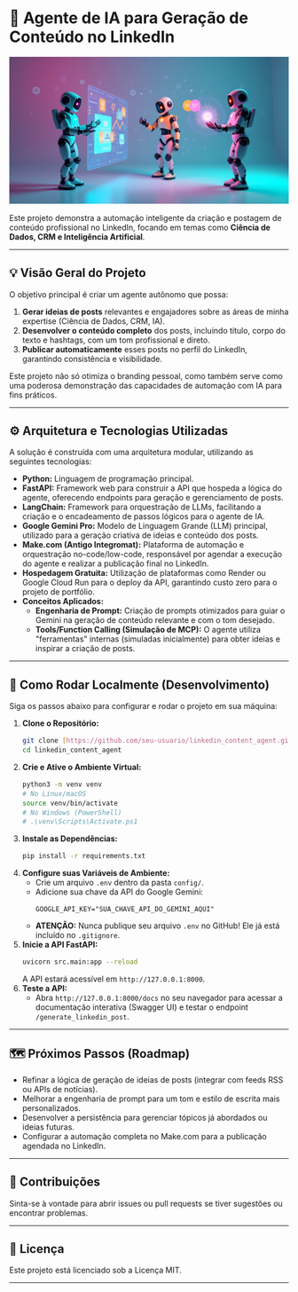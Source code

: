 # 🤖 Agente de IA para Geração de Conteúdo no LinkedIn

![LinkedIn Content Agent Banner](images/tres-agentes-de-ia-525.webp)

Este projeto demonstra a automação inteligente da criação e postagem de conteúdo profissional no LinkedIn, focando em temas como **Ciência de Dados, CRM e Inteligência Artificial**.

---

## 💡 Visão Geral do Projeto

O objetivo principal é criar um agente autônomo que possa:
1.  **Gerar ideias de posts** relevantes e engajadores sobre as áreas de minha expertise (Ciência de Dados, CRM, IA).
2.  **Desenvolver o conteúdo completo** dos posts, incluindo título, corpo do texto e hashtags, com um tom profissional e direto.
3.  **Publicar automaticamente** esses posts no perfil do LinkedIn, garantindo consistência e visibilidade.

Este projeto não só otimiza o branding pessoal, como também serve como uma poderosa demonstração das capacidades de automação com IA para fins práticos.

---

## ⚙️ Arquitetura e Tecnologias Utilizadas

A solução é construída com uma arquitetura modular, utilizando as seguintes tecnologias:

* **Python:** Linguagem de programação principal.
* **FastAPI:** Framework web para construir a API que hospeda a lógica do agente, oferecendo endpoints para geração e gerenciamento de posts.
* **LangChain:** Framework para orquestração de LLMs, facilitando a criação e o encadeamento de passos lógicos para o agente de IA.
* **Google Gemini Pro:** Modelo de Linguagem Grande (LLM) principal, utilizado para a geração criativa de ideias e conteúdo dos posts.
* **Make.com (Antigo Integromat):** Plataforma de automação e orquestração no-code/low-code, responsável por agendar a execução do agente e realizar a publicação final no LinkedIn.
* **Hospedagem Gratuita:** Utilização de plataformas como Render ou Google Cloud Run para o deploy da API, garantindo custo zero para o projeto de portfólio.
* **Conceitos Aplicados:**
    * **Engenharia de Prompt:** Criação de prompts otimizados para guiar o Gemini na geração de conteúdo relevante e com o tom desejado.
    * **Tools/Function Calling (Simulação de MCP):** O agente utiliza "ferramentas" internas (simuladas inicialmente) para obter ideias e inspirar a criação de posts.

---

## 🚀 Como Rodar Localmente (Desenvolvimento)

Siga os passos abaixo para configurar e rodar o projeto em sua máquina:

1.  **Clone o Repositório:**
    ```bash
    git clone [https://github.com/seu-usuario/linkedin_content_agent.git](https://github.com/muriloWeber/linkedin_content_agent.git)
    cd linkedin_content_agent
    ```
2.  **Crie e Ative o Ambiente Virtual:**
    ```bash
    python3 -m venv venv
    # No Linux/macOS
    source venv/bin/activate
    # No Windows (PowerShell)
    # .\venv\Scripts\Activate.ps1
    ```
3.  **Instale as Dependências:**
    ```bash
    pip install -r requirements.txt
    ```
4.  **Configure suas Variáveis de Ambiente:**
    * Crie um arquivo `.env` dentro da pasta `config/`.
    * Adicione sua chave da API do Google Gemini:
        ```dotenv
        GOOGLE_API_KEY="SUA_CHAVE_API_DO_GEMINI_AQUI"
        ```
    * **ATENÇÃO:** Nunca publique seu arquivo `.env` no GitHub! Ele já está incluído no `.gitignore`.
5.  **Inicie a API FastAPI:**
    ```bash
    uvicorn src.main:app --reload
    ```
    A API estará acessível em `http://127.0.0.1:8000`.
6.  **Teste a API:**
    * Abra `http://127.0.0.1:8000/docs` no seu navegador para acessar a documentação interativa (Swagger UI) e testar o endpoint `/generate_linkedin_post`.

---

## 🗺️ Próximos Passos (Roadmap)

* Refinar a lógica de geração de ideias de posts (integrar com feeds RSS ou APIs de notícias).
* Melhorar a engenharia de prompt para um tom e estilo de escrita mais personalizados.
* Desenvolver a persistência para gerenciar tópicos já abordados ou ideias futuras.
* Configurar a automação completa no Make.com para a publicação agendada no LinkedIn.

---

## 🤝 Contribuições

Sinta-se à vontade para abrir issues ou pull requests se tiver sugestões ou encontrar problemas.

---

## 📄 Licença

Este projeto está licenciado sob a Licença MIT.

---